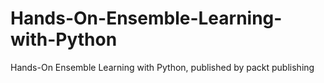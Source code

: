 # Hands-On-Ensemble-Learning-with-Python
Hands-On Ensemble Learning with Python, published by packt publishing
